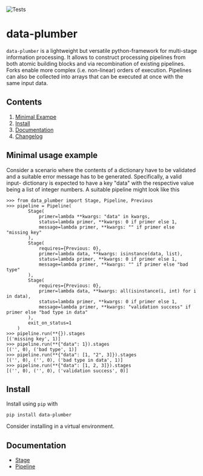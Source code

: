 ![Tests](https://github.com/RichtersFinger/data-plumber/actions/workflows/tests.yml/badge.svg?branch=main)

# data-plumber
`data-plumber` is a lightweight but versatile python-framework for multi-stage
information processing. It allows to construct processing pipelines from both
atomic building blocks and via recombination of existing pipelines. Forks
enable more complex (i.e. non-linear) orders of execution. Pipelines can also
be collected into arrays that can be executed at once with the same input
data.

## Contents
1. [Minimal Exampe](#minimal-usage-example)
1. [Install](#install)
1. [Documentation](#documentation)
1. [Changelog](CHANGELOG.md)

## Minimal usage example
Consider a scenario where the contents of a dictionary have to be validated
and a suitable error message has to be generated. Specifically, a valid input-
dictionary is expected to have a key "data" with the respective value being
a list of integer numbers. A suitable pipeline might look like this
```
>>> from data_plumber import Stage, Pipeline, Previous
>>> pipeline = Pipeline(
        Stage(
            primer=lambda **kwargs: "data" in kwargs,
            status=lambda primer, **kwargs: 0 if primer else 1,
            message=lambda primer, **kwargs: "" if primer else "missing key"
        ),
        Stage(
            requires={Previous: 0},
            primer=lambda data, **kwargs: isinstance(data, list),
            status=lambda primer, **kwargs: 0 if primer else 1,
            message=lambda primer, **kwargs: "" if primer else "bad type"
        ),
        Stage(
            requires={Previous: 0},
            primer=lambda data, **kwargs: all(isinstance(i, int) for i in data),
            status=lambda primer, **kwargs: 0 if primer else 1,
            message=lambda primer, **kwargs: "validation success" if primer else "bad type in data"
        ),
        exit_on_status=1
    )
>>> pipeline.run(**{}).stages
[('missing key', 1)]
>>> pipeline.run(**{"data": 1}).stages
[('', 0), ('bad type', 1)]
>>> pipeline.run(**{"data": [1, "2", 3]}).stages
[('', 0), ('', 0), ('bad type in data', 1)]
>>> pipeline.run(**{"data": [1, 2, 3]}).stages
[('', 0), ('', 0), ('validation success', 0)]
```

## Install
Install using `pip` with
```
pip install data-plumber
```
Consider installing in a virtual environment.

## Documentation

* [Stage](docs/stage.md)
* [Pipeline](docs/pipeline.md)
